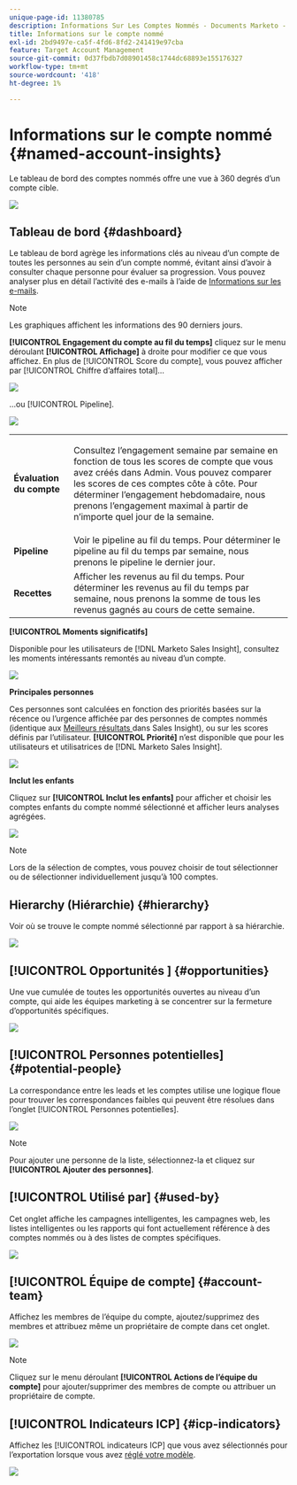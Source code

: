 ```yaml
---
unique-page-id: 11380785
description: Informations Sur Les Comptes Nommés - Documents Marketo - Documentation Du Produit
title: Informations sur le compte nommé
exl-id: 2bd9497e-ca5f-4fd6-8fd2-241419e97cba
feature: Target Account Management
source-git-commit: 0d37fbdb7d08901458c1744dc68893e155176327
workflow-type: tm+mt
source-wordcount: '418'
ht-degree: 1%

---
```


# Informations sur le compte nommé {#named-account-insights}

Le tableau de bord des comptes nommés offre une vue à 360 degrés d’un compte cible.

![](assets/one-1.png)

## Tableau de bord {#dashboard}

Le tableau de bord agrège les informations clés au niveau d’un compte de toutes les personnes au sein d’un compte nommé, évitant ainsi d’avoir à consulter chaque personne pour évaluer sa progression. Vous pouvez analyser plus en détail l’activité des e-mails à l’aide de [Informations sur les e-mails](/help/marketo/product-docs/reporting/email-insights/filtering-in-email-insights.md#account-based-marketing).

>[!NOTE]
>
>Les graphiques affichent les informations des 90 derniers jours.

**[!UICONTROL Engagement du compte au fil du temps]** cliquez sur le menu déroulant **[!UICONTROL Affichage]** à droite pour modifier ce que vous affichez. En plus de [!UICONTROL Score du compte], vous pouvez afficher par [!UICONTROL Chiffre d’affaires total]...

![](assets/two-new.png)

...ou [!UICONTROL Pipeline].

![](assets/three-new.png)

<table> 
 <tbody> 
  <tr> 
   <td><strong><span class="uicontrol">Évaluation du compte</span></strong></td> 
   <td><p>Consultez l’engagement semaine par semaine en fonction de tous les scores de compte que vous avez créés dans <span class="uicontrol">Admin</span>. Vous pouvez comparer les scores de ces comptes côte à côte. Pour déterminer l’engagement hebdomadaire, nous prenons l’engagement maximal à partir de n’importe quel jour de la semaine.</p></td> 
  </tr> 
  <tr> 
   <td><strong><span class="uicontrol">Pipeline</span></strong></td> 
   <td>Voir le pipeline au fil du temps. Pour déterminer le pipeline au fil du temps par semaine, nous prenons le pipeline le dernier jour.</td> 
  </tr> 
  <tr> 
   <td><strong><span class="uicontrol">Recettes</span></strong></td> 
   <td>Afficher les revenus au fil du temps. Pour déterminer les revenus au fil du temps par semaine, nous prenons la somme de tous les revenus gagnés au cours de cette semaine.</td> 
  </tr> 
 </tbody> 
</table>

**[!UICONTROL Moments significatifs]**

Disponible pour les utilisateurs de [!DNL Marketo Sales Insight], consultez les moments intéressants remontés au niveau d’un compte.

![](assets/int-mom.png)

**Principales personnes**

Ces personnes sont calculées en fonction des priorités basées sur la récence ou l’urgence affichée par des personnes de comptes nommés (identique aux [ Meilleurs résultats ](/help/marketo/product-docs/marketo-sales-insight/msi-for-salesforce/features/stars-and-flames/priority-urgency-relative-score-and-best-bets.md) dans Sales Insight), ou sur les scores définis par l’utilisateur. **[!UICONTROL Priorité]** n’est disponible que pour les utilisateurs et utilisatrices de [!DNL Marketo Sales Insight].

![](assets/top-ten.png)

**Inclut les enfants**

Cliquez sur **[!UICONTROL Inclut les enfants]** pour afficher et choisir les comptes enfants du compte nommé sélectionné et afficher leurs analyses agrégées.

![](assets/abm.png)

>[!NOTE]
>
>Lors de la sélection de comptes, vous pouvez choisir de tout sélectionner ou de sélectionner individuellement jusqu’à 100 comptes.

## Hierarchy (Hiérarchie) {#hierarchy}

Voir où se trouve le compte nommé sélectionné par rapport à sa hiérarchie.

![](assets/hierarchy.png)

## [!UICONTROL &#x200B; Opportunités &#x200B;] {#opportunities}

Une vue cumulée de toutes les opportunités ouvertes au niveau d’un compte, qui aide les équipes marketing à se concentrer sur la fermeture d’opportunités spécifiques.

![](assets/four-1.png)

## [!UICONTROL Personnes potentielles] {#potential-people}

La correspondance entre les leads et les comptes utilise une logique floue pour trouver les correspondances faibles qui peuvent être résolues dans l’onglet [!UICONTROL Personnes potentielles].

![](assets/five-1.png)

>[!NOTE]
>
>Pour ajouter une personne de la liste, sélectionnez-la et cliquez sur **[!UICONTROL Ajouter des personnes]**.

## [!UICONTROL Utilisé par] {#used-by}

Cet onglet affiche les campagnes intelligentes, les campagnes web, les listes intelligentes ou les rapports qui font actuellement référence à des comptes nommés ou à des listes de comptes spécifiques.

![](assets/six-1.png)

## [!UICONTROL Équipe de compte] {#account-team}

Affichez les membres de l’équipe du compte, ajoutez/supprimez des membres et attribuez même un propriétaire de compte dans cet onglet.

![](assets/seven-1.png)

>[!NOTE]
>
>Cliquez sur le menu déroulant **[!UICONTROL Actions de l’équipe du compte]** pour ajouter/supprimer des membres de compte ou attribuer un propriétaire de compte.

## [!UICONTROL Indicateurs ICP] {#icp-indicators}

Affichez les [!UICONTROL indicateurs ICP] que vous avez sélectionnés pour l’exportation lorsque vous avez [réglé votre modèle](/help/marketo/product-docs/target-account-management/account-profiling/account-profiling-ranking-and-tuning.md#model-tuning).

![](assets/eight.png)
